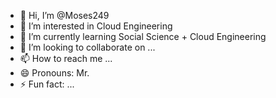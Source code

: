 - 👋 Hi, I’m @Moses249
- 👀 I’m interested in Cloud Engineering
- 🌱 I’m currently learning Social Science + Cloud Engineering
- 💞️ I’m looking to collaborate on ...
- 📫 How to reach me ...
- 😄 Pronouns: Mr.
- ⚡ Fun fact: ...

<!---
Moses249/Moses249 is a ✨ special ✨ repository because its `README.md` (this file) appears on your GitHub profile.
You can click the Preview link to take a look at your changes.
--->
